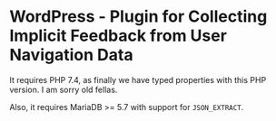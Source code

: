 # WordPress - Plugin for Collecting Implicit Feedback from User Navigation Data

It requires PHP 7.4, as finally we have typed properties with this PHP version.
I am sorry old fellas.

Also, it requires MariaDB >= 5.7 with support for ```JSON_EXTRACT```.